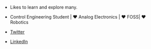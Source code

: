 - Likes to learn and explore many.

- Control Engineering Student | ❤️️ Analog Electronics | ❤️️ FOSS| ❤️️ Robotics

- [Twitter](twitter.com/ramathuzen) 

- [LinkedIn](https://www.linkedin.com/in/annamalai-n-1684b31aa/)


<!--
**RaMathuZen/ramathuzen** is a ✨ _special_ ✨ repository because its `README.md` (this file) appears on your GitHub profile.

Here are some ideas to get you started:

- 🔭 I’m currently working on ...
- 🌱 I’m currently learning ...
- 👯 I’m looking to collaborate on ...
- 🤔 I’m looking for help with ...
- 💬 Ask me about ...
- 📫 How to reach me: ...
- 😄 Pronouns: ...
- ⚡ Fun fact: ...
-->

